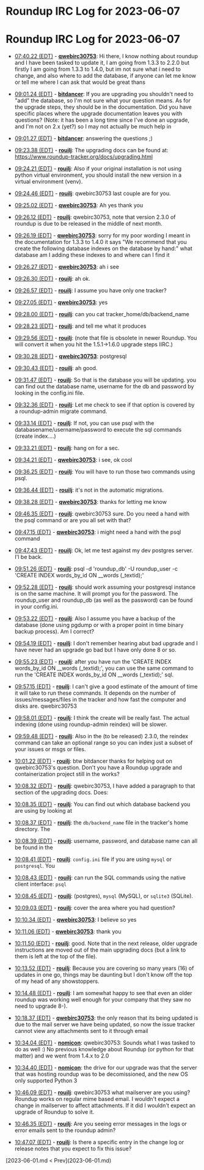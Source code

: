 # Roundup IRC Log for 2023-06-07 #
# Roundup IRC Log for 2023-06-07
* <a href="#07:40.22" id="07:40.22">07:40.22 (EDT)</a> - __[qwebirc30753](https://github.com/qwebirc30753)__: Hi there, I know nothing about roundup and I have been tasked to update it, I am going from 1.3.3 to 2.2.0 but firstly I am going from 1.3.3 to 1.4.0, but im not sure what i need to change, and also where to add the database, if anyone can let me know or tell me where I can ask that would be great thans

* <a href="#09:01.24" id="09:01.24">09:01.24 (EDT)</a> - __[bitdancer](https://github.com/bitdancer)__: If you are upgrading you shouldn't need to "add" the database, so I'm not sure what your question means.  As for the upgrade steps, they should be in the documentation.  Did you have specific places where the upgrade documentation leaves you with questions?  (Note: it has been a long time since I've done an upgrade, and I'm not on 2.x (yet?) so I may not actually be much help in
* <a href="#09:01.27" id="09:01.27">09:01.27 (EDT)</a> - __[bitdancer](https://github.com/bitdancer)__: answering the questions ;)

* <a href="#09:23.38" id="09:23.38">09:23.38 (EDT)</a> - __[rouilj](https://github.com/rouilj)__: The upgrading docs can be found at: <https://www.roundup-tracker.org/docs/upgrading.html>
* <a href="#09:24.21" id="09:24.21">09:24.21 (EDT)</a> - __[rouilj](https://github.com/rouilj)__: Also if your original installation is not using python virtual environment, you should install the new version in a virtual environment (venv).

* <a href="#09:24.46" id="09:24.46">09:24.46 (EDT)</a> - __[rouilj](https://github.com/rouilj)__: qwebirc30753 last couple are for you.
* <a href="#09:25.02" id="09:25.02">09:25.02 (EDT)</a> - __[qwebirc30753](https://github.com/qwebirc30753)__: Ah yes thank you

* <a href="#09:26.12" id="09:26.12">09:26.12 (EDT)</a> - __[rouilj](https://github.com/rouilj)__: qwebirc30753, note that version 2.3.0 of roundup is due to be released in the middle of next month.
* <a href="#09:26.19" id="09:26.19">09:26.19 (EDT)</a> - __[qwebirc30753](https://github.com/qwebirc30753)__: sorry for my poor wording I meant in the documentation for 1.3.3 to 1.4.0 it says  "We recommend that you create the following database indexes on the database by hand:" what database am I adding these indexes to and where can I find it
* <a href="#09:26.27" id="09:26.27">09:26.27 (EDT)</a> - __[qwebirc30753](https://github.com/qwebirc30753)__: ah i see

* <a href="#09:26.30" id="09:26.30">09:26.30 (EDT)</a> - __[rouilj](https://github.com/rouilj)__: ah ok.
* <a href="#09:26.57" id="09:26.57">09:26.57 (EDT)</a> - __[rouilj](https://github.com/rouilj)__: I assume you have only one tracker?
* <a href="#09:27.05" id="09:27.05">09:27.05 (EDT)</a> - __[qwebirc30753](https://github.com/qwebirc30753)__: yes

* <a href="#09:28.00" id="09:28.00">09:28.00 (EDT)</a> - __[rouilj](https://github.com/rouilj)__: can you cat tracker_home/db/backend_name
* <a href="#09:28.23" id="09:28.23">09:28.23 (EDT)</a> - __[rouilj](https://github.com/rouilj)__: and tell me what it produces

* <a href="#09:29.56" id="09:29.56">09:29.56 (EDT)</a> - __[rouilj](https://github.com/rouilj)__: (note that file is obsolete in newer Roundup. You will convert it when you hit the 1.5.1->1.6.0 upgrade steps IIRC.)
* <a href="#09:30.28" id="09:30.28">09:30.28 (EDT)</a> - __[qwebirc30753](https://github.com/qwebirc30753)__: postgresql

* <a href="#09:30.43" id="09:30.43">09:30.43 (EDT)</a> - __[rouilj](https://github.com/rouilj)__: ah good.

* <a href="#09:31.47" id="09:31.47">09:31.47 (EDT)</a> - __[rouilj](https://github.com/rouilj)__: So that is the database you will be updating. you can find out the database name, username for the db and password by looking in the config.ini file.
* <a href="#09:32.36" id="09:32.36">09:32.36 (EDT)</a> - __[rouilj](https://github.com/rouilj)__: Let me check to see if that option is covered by a roundup-admin migrate command.

* <a href="#09:33.14" id="09:33.14">09:33.14 (EDT)</a> - __[rouilj](https://github.com/rouilj)__: If not, you can use psql with the databasename/username/password to execute the sql commands (create index....)
* <a href="#09:33.21" id="09:33.21">09:33.21 (EDT)</a> - __[rouilj](https://github.com/rouilj)__: hang on for a sec.

* <a href="#09:34.21" id="09:34.21">09:34.21 (EDT)</a> - __[qwebirc30753](https://github.com/qwebirc30753)__: i see, ok cool

* <a href="#09:36.25" id="09:36.25">09:36.25 (EDT)</a> - __[rouilj](https://github.com/rouilj)__: You will have to run those two commands using psql.
* <a href="#09:36.44" id="09:36.44">09:36.44 (EDT)</a> - __[rouilj](https://github.com/rouilj)__: it's not in the automatic migrations.

* <a href="#09:38.28" id="09:38.28">09:38.28 (EDT)</a> - __[qwebirc30753](https://github.com/qwebirc30753)__: thanks for letting me know

* <a href="#09:46.35" id="09:46.35">09:46.35 (EDT)</a> - __[rouilj](https://github.com/rouilj)__: qwebirc30753 sure. Do you need a hand with the psql command or are you all set with that?

* <a href="#09:47.15" id="09:47.15">09:47.15 (EDT)</a> - __[qwebirc30753](https://github.com/qwebirc30753)__: i might need a hand with the psql command
* <a href="#09:47.43" id="09:47.43">09:47.43 (EDT)</a> - __[rouilj](https://github.com/rouilj)__: Ok, let me test against my dev postgres server. I'l be back.

* <a href="#09:51.26" id="09:51.26">09:51.26 (EDT)</a> - __[rouilj](https://github.com/rouilj)__: psql -d 'roundup_db'  -U roundup_user -c 'CREATE INDEX words_by_id ON __words (_textid);'

* <a href="#09:52.28" id="09:52.28">09:52.28 (EDT)</a> - __[rouilj](https://github.com/rouilj)__: should work assuming your postgresql instance is on the same machine. It will prompt you for the password. The roundup_user and roundup_db (as well as the password) can be found in your config.ini.
* <a href="#09:53.22" id="09:53.22">09:53.22 (EDT)</a> - __[rouilj](https://github.com/rouilj)__: Also I assume you have a backup of the database (done using pgdump or with a proper point in time binary backup process). Am I correct?

* <a href="#09:54.19" id="09:54.19">09:54.19 (EDT)</a> - __[rouilj](https://github.com/rouilj)__: I don't remember hearing abut  bad upgrade and I have never had an upgrade go bad but I have only done 8 or so.

* <a href="#09:55.23" id="09:55.23">09:55.23 (EDT)</a> - __[rouilj](https://github.com/rouilj)__: after you have run the 'CREATE INDEX words_by_id ON __words (_textid);', you can use the same command to run the 'CREATE INDEX words_by_id ON __words (_textid);' sql.

* <a href="#09:57.15" id="09:57.15">09:57.15 (EDT)</a> - __[rouilj](https://github.com/rouilj)__: I can't give a good estimate of the amount of time it will take to run these commands. It depends on the number of issues/messages/files in the tracker and how fast the computer and disks are. qwebirc30753

* <a href="#09:58.01" id="09:58.01">09:58.01 (EDT)</a> - __[rouilj](https://github.com/rouilj)__: I think the create will be really fast. The actual indexing (done using roundup-admin reindex) will be slower.

* <a href="#09:59.48" id="09:59.48">09:59.48 (EDT)</a> - __[rouilj](https://github.com/rouilj)__: Also in the (to be released) 2.3.0, the reindex command can take an optional range so you can index just a subset of your issues or msgs or files.

* <a href="#10:01.22" id="10:01.22">10:01.22 (EDT)</a> - __[rouilj](https://github.com/rouilj)__: btw bitdancer thanks for helping out on qwebirc30753's question. Don't you have a Roundup upgrade and containerization project still in the works?

* <a href="#10:08.32" id="10:08.32">10:08.32 (EDT)</a> - __[rouilj](https://github.com/rouilj)__: qwebirc30753, I have added a paragraph to that section of the upgrading docs. Does:
* <a href="#10:08.35" id="10:08.35">10:08.35 (EDT)</a> - __[rouilj](https://github.com/rouilj)__: You can find out which database backend you are using by looking at
* <a href="#10:08.37" id="10:08.37">10:08.37 (EDT)</a> - __[rouilj](https://github.com/rouilj)__: the ``db/backend_name`` file in the tracker's home directory. The
* <a href="#10:08.39" id="10:08.39">10:08.39 (EDT)</a> - __[rouilj](https://github.com/rouilj)__: username, password, and database name can all be found in the
* <a href="#10:08.41" id="10:08.41">10:08.41 (EDT)</a> - __[rouilj](https://github.com/rouilj)__: ``config.ini`` file if you are using ``mysql`` or ``postgresql``. You
* <a href="#10:08.43" id="10:08.43">10:08.43 (EDT)</a> - __[rouilj](https://github.com/rouilj)__: can run the SQL commands using the native client interface: ``psql``
* <a href="#10:08.45" id="10:08.45">10:08.45 (EDT)</a> - __[rouilj](https://github.com/rouilj)__: (postgres), ``mysql`` (MySQL), or ``sqlite3`` (SQLite).

* <a href="#10:09.03" id="10:09.03">10:09.03 (EDT)</a> - __[rouilj](https://github.com/rouilj)__: cover the area where you had  question?

* <a href="#10:10.34" id="10:10.34">10:10.34 (EDT)</a> - __[qwebirc30753](https://github.com/qwebirc30753)__: I believe so yes
* <a href="#10:11.06" id="10:11.06">10:11.06 (EDT)</a> - __[qwebirc30753](https://github.com/qwebirc30753)__: thank you

* <a href="#10:11.50" id="10:11.50">10:11.50 (EDT)</a> - __[rouilj](https://github.com/rouilj)__: good. Note that in the next release, older upgrade instructions are moved out of the main upgrading docs (but a link to them is left at the top of the file).

* <a href="#10:13.52" id="10:13.52">10:13.52 (EDT)</a> - __[rouilj](https://github.com/rouilj)__: Because you are covering so many years (16) of updates in one go, things may be daunting but I don't know off the top of my head of any showstoppers.

* <a href="#10:14.48" id="10:14.48">10:14.48 (EDT)</a> - __[rouilj](https://github.com/rouilj)__: I am somewhat happy to see that even an older roundup was working well enough for your company that they saw no need to upgrade 8-).

* <a href="#10:18.37" id="10:18.37">10:18.37 (EDT)</a> - __[qwebirc30753](https://github.com/qwebirc30753)__: the only reason that its being updated is due to the mail server we have being updated, so now the issue tracker cannot view any attachments sent to it through email

* <a href="#10:34.04" id="10:34.04">10:34.04 (EDT)</a> - __[nomicon](https://github.com/nomicon)__: qwebirc30753: Sounds what I was tasked to do as well :) No previous knowledge about Roundup (or python for that matter) and we went from 1.4.x to 2.0
* <a href="#10:34.40" id="10:34.40">10:34.40 (EDT)</a> - __[nomicon](https://github.com/nomicon)__: the drive for our upgrade was that the server that was hosting roundup was to be decomissioned, and the new OS only supported Python 3

* <a href="#10:46.09" id="10:46.09">10:46.09 (EDT)</a> - __[rouilj](https://github.com/rouilj)__: qwebirc30753 what mailserver are you using? Roundup works on regular mime based email. I wouldn't expect a change in mailserver to affect attachments. If it did I wouldn't expect an upgrade of Roundup to solve it.
* <a href="#10:46.35" id="10:46.35">10:46.35 (EDT)</a> - __[rouilj](https://github.com/rouilj)__: Are you seeing error messages in the logs or error emails sent to the roundup admin?
* <a href="#10:47.07" id="10:47.07">10:47.07 (EDT)</a> - __[rouilj](https://github.com/rouilj)__: Is there a specific entry in the change log or release notes that you expect to fix this issue?

<div class="inpage-footer">
[2023-06-01.md < Prev](2023-06-01.md)
</div>
